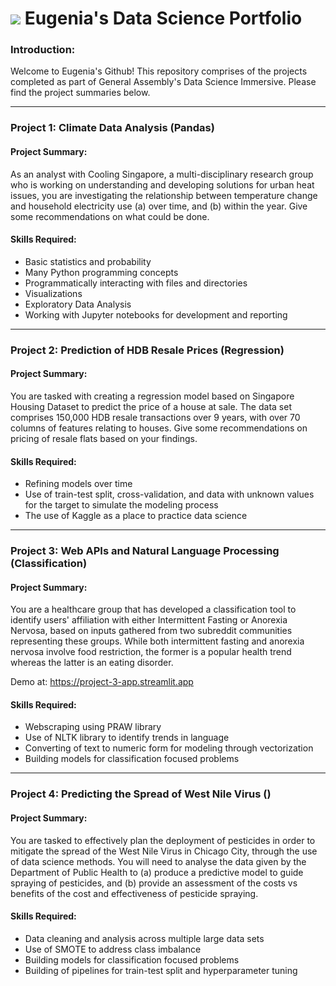 # ![](https://ga-dash.s3.amazonaws.com/production/assets/logo-9f88ae6c9c3871690e33280fcf557f33.png) Eugenia's Data Science Portfolio

### Introduction:

Welcome to Eugenia's Github! This repository comprises of the projects completed as part of General Assembly's Data Science Immersive. Please find the project summaries below.

---

### Project 1: Climate Data Analysis (Pandas)

#### Project Summary:
As an analyst with Cooling Singapore, a multi-disciplinary research group who is working on understanding and developing solutions for urban heat issues, you are investigating the relationship between temperature change and household electricity use (a) over time, and (b) within the year. Give some recommendations on what could be done.

#### Skills Required:
- Basic statistics and probability
- Many Python programming concepts
- Programmatically interacting with files and directories
- Visualizations
- Exploratory Data Analysis
- Working with Jupyter notebooks for development and reporting

---

### Project 2: Prediction of HDB Resale Prices (Regression)

#### Project Summary:
You are tasked with creating a regression model based on Singapore Housing Dataset to predict the price of a house at sale. The data set comprises 150,000 HDB resale transactions over 9 years, with over 70 columns of features relating to houses. Give some recommendations on pricing of resale flats based on your findings.

#### Skills Required:
- Refining models over time
- Use of train-test split, cross-validation, and data with unknown values for the target to simulate the modeling process
- The use of Kaggle as a place to practice data science

---

### Project 3: Web APIs and Natural Language Processing (Classification)

#### Project Summary:

You are a healthcare group that has developed a classification tool to identify users' affiliation with either Intermittent Fasting or Anorexia Nervosa, based on inputs gathered from two subreddit communities representing these groups. While both intermittent fasting and anorexia nervosa involve food restriction, the former is a popular health trend whereas the latter is an eating disorder.

Demo at: https://project-3-app.streamlit.app

#### Skills Required:
- Webscraping using PRAW library
- Use of NLTK library to identify trends in language
- Converting of text to numeric form for modeling through vectorization
- Building models for classification focused problems

---

### Project 4: Predicting the Spread of West Nile Virus ()

#### Project Summary:
You are tasked to effectively plan the deployment of pesticides in order to mitigate the spread of the West Nile Virus in Chicago City, through the use of data science methods. You will need to analyse the data given by the Department of Public Health to (a) produce a predictive model to guide spraying of pesticides, and (b) provide an assessment of the costs vs benefits of the cost and effectiveness of pesticide spraying.


#### Skills Required:
- Data cleaning and analysis across multiple large data sets
- Use of SMOTE to address class imbalance
- Building models for classification focused problems
- Building of pipelines for train-test split and hyperparameter tuning

